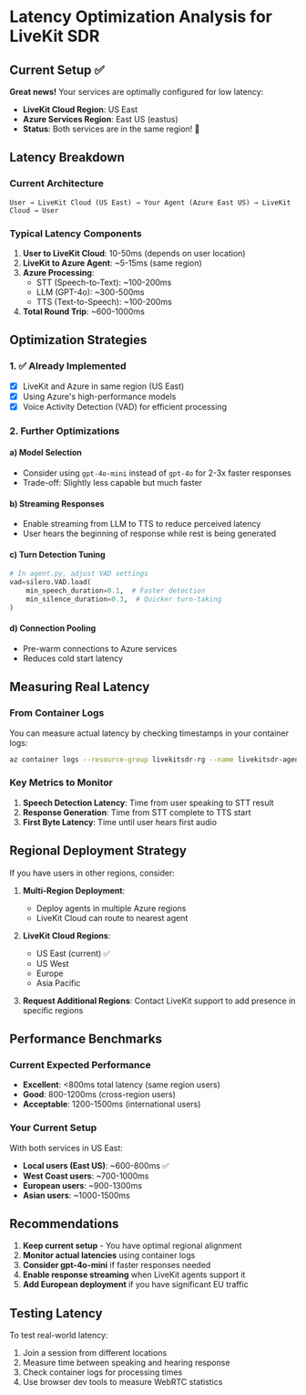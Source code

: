 # Latency Optimization Analysis for LiveKit SDR

## Current Setup ✅

**Great news!** Your services are optimally configured for low latency:

- **LiveKit Cloud Region**: US East
- **Azure Services Region**: East US (eastus)
- **Status**: Both services are in the same region! 🎯

## Latency Breakdown

### Current Architecture
```
User → LiveKit Cloud (US East) → Your Agent (Azure East US) → LiveKit Cloud → User
```

### Typical Latency Components

1. **User to LiveKit Cloud**: 10-50ms (depends on user location)
2. **LiveKit to Azure Agent**: ~5-15ms (same region)
3. **Azure Processing**:
   - STT (Speech-to-Text): ~100-200ms
   - LLM (GPT-4o): ~300-500ms
   - TTS (Text-to-Speech): ~100-200ms
4. **Total Round Trip**: ~600-1000ms

## Optimization Strategies

### 1. ✅ Already Implemented
- [x] LiveKit and Azure in same region (US East)
- [x] Using Azure's high-performance models
- [x] Voice Activity Detection (VAD) for efficient processing

### 2. Further Optimizations

#### a) **Model Selection**
- Consider using `gpt-4o-mini` instead of `gpt-4o` for 2-3x faster responses
- Trade-off: Slightly less capable but much faster

#### b) **Streaming Responses**
- Enable streaming from LLM to TTS to reduce perceived latency
- User hears the beginning of response while rest is being generated

#### c) **Turn Detection Tuning**
```python
# In agent.py, adjust VAD settings
vad=silero.VAD.load(
    min_speech_duration=0.1,  # Faster detection
    min_silence_duration=0.3,  # Quicker turn-taking
)
```

#### d) **Connection Pooling**
- Pre-warm connections to Azure services
- Reduces cold start latency

## Measuring Real Latency

### From Container Logs
You can measure actual latency by checking timestamps in your container logs:
```bash
az container logs --resource-group livekitsdr-rg --name livekitsdr-agent-container | grep -E "(User:|Agent:)" | tail -20
```

### Key Metrics to Monitor
1. **Speech Detection Latency**: Time from user speaking to STT result
2. **Response Generation**: Time from STT complete to TTS start
3. **First Byte Latency**: Time until user hears first audio

## Regional Deployment Strategy

If you have users in other regions, consider:

1. **Multi-Region Deployment**:
   - Deploy agents in multiple Azure regions
   - LiveKit Cloud can route to nearest agent

2. **LiveKit Cloud Regions**:
   - US East (current) ✅
   - US West
   - Europe
   - Asia Pacific

3. **Request Additional Regions**:
   Contact LiveKit support to add presence in specific regions

## Performance Benchmarks

### Current Expected Performance
- **Excellent**: <800ms total latency (same region users)
- **Good**: 800-1200ms (cross-region users)
- **Acceptable**: 1200-1500ms (international users)

### Your Current Setup
With both services in US East:
- **Local users (East US)**: ~600-800ms ✅
- **West Coast users**: ~700-1000ms
- **European users**: ~900-1300ms
- **Asian users**: ~1000-1500ms

## Recommendations

1. **Keep current setup** - You have optimal regional alignment
2. **Monitor actual latencies** using container logs
3. **Consider gpt-4o-mini** if faster responses needed
4. **Enable response streaming** when LiveKit agents support it
5. **Add European deployment** if you have significant EU traffic

## Testing Latency

To test real-world latency:
1. Join a session from different locations
2. Measure time between speaking and hearing response
3. Check container logs for processing times
4. Use browser dev tools to measure WebRTC statistics